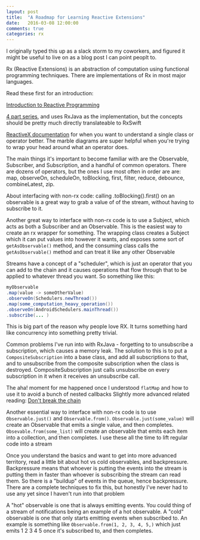 ```yaml
---
layout: post
title:  "A Roadmap for Learning Reactive Extensions"
date:   2016-03-08 12:00:00
comments: true
categories: rx
---
```


I originally typed this up as a slack storm to my coworkers, and figured it might be useful to live on as a blog post I can point peoplt to.

Rx (Reactive Extensions) is an abstraction of computation using functional programming techniques. There are implementations of Rx in most major languages.

Read these first for an introduction:

[Introduction to Reactive Programming][link_1]

[4 part series][link_2], and uses RxJava as the implementation, but the concepts should be pretty much directly translateable to RxSwift

[ReactiveX documentation][link_3] for when you want to understand a single class or operator better. The marble diagrams are super helpful when you're trying to wrap your head around what an operator does.

The main things it's important to become familiar with are the Observable, Subscriber, and Subscription, and a handful of common operators. There are dozens of operators, but the ones I use most often in order are are: map, observeOn, scheduleOn, toBlocking, first, filter, reduce, debounce, combineLatest, zip.

About interfacing with non-rx code: calling .toBlocking().first() on an observable is a great way to grab a value of of the stream, without having to subscribe to it.

Another great way to interface with non-rx code is to use a Subject, which acts as both a Subscriber and an Observable. This is the easiest way to create an rx wrapper for something. The wrapping class creates a Subject which it can put values into however it wants, and exposes some sort of `getAsObservable()` method, and the consuming class calls the `getAsObservable()` method and can treat it like any other Observable

Streams have a concept of a "scheduler", which is just an operator that you can add to the chain and it causes operations that flow through that to be applied to whatever thread you want. So something like this:


 ```java
myObservable
.map(value -> someOtherValue)
.observeOn(Schedulers.newThread())
.map(some_computation_heavy_operation())
.observeOn(AndroidSchedulers.mainThread())
.subscribe(... )
```

This is big part of the reason why people love RX. It turns something hard like concurrency into something pretty trivial.

Common problems I've run into with RxJava - forgetting to to unsubscribe a subscription, which causes a memory leak. The solution to this is to put a `CompositeSubscription` into a base class, and add all subscriptions to that, and to unsubscribe from the composite subscription when the class is destroyed. CompositeSubscription just calls unsubscribe on every subscription in it when it receives an unsubscribe call.

The aha! moment for me happened once I understood `flatMap` and how to use it to avoid a bunch of nested callbacks
Slightly more advanced related reading: [Don't break the chain][link_4]


Another essential way to interface with non-rx code is to use `Observable.just()` and `Observable.from()`. `Observable.just(some_value)` will create an Observable that emits a single value, and then completes. `Obsevable.from(some_list)` will create an observable that emits each item into a collection, and then completes. I use these all the time to lift regular code into a stream

Once you understand the basics and want to get into more advanced territory, read a little bit about hot vs cold observables, and backpressure. Backpressure means that whoever is putting the events into the stream is putting them in faster than whoever is subscribing the stream can read them. So there is a "buildup" of events in the queue, hence backpressure. There are a complete techniques to fix this, but honestly I've never had to use any yet since I haven't run into that problem

A "hot" observable is one that is always emitting events. You could thing of a stream of notifications being an example of a hot observable. A "cold" observable is one that only starts emitting events when subscribed to. An example is something like `Observable.from(1, 2, 3, 4, 5,)` which just emits 1 2 3 4 5 once it's subscribed to, and then completes.

[link_1]: https://gist.github.com/staltz/868e7e9bc2a7b8c1f754
[link_2]: http://blog.danlew.net/2014/09/15/grokking-rxjava-part-1/
[link_3]: http://reactivex.io/documentation/observable.html
[link_4]: http://blog.danlew.net/2015/03/02/dont-break-the-chain/
